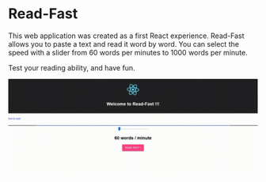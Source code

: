 # Read-Fast

This web application was created as a first React experience.
Read-Fast allows you to paste a text and read it word by word.
You can select the speed with a slider from 60 words per minutes to 1000 words per minute.

Test your reading ability, and have fun.

![Demo gif](demo.gif)